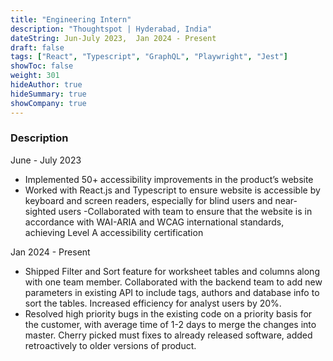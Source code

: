 ```yaml
---
title: "Engineering Intern"
description: "Thoughtspot | Hyderabad, India"
dateString: Jun-July 2023,  Jan 2024 - Present
draft: false
tags: ["React", "Typescript", "GraphQL", "Playwright", "Jest"]
showToc: false
weight: 301
hideAuthor: true
hideSummary: true
showCompany: true
--- 
```


### Description

June - July 2023

- Implemented 50+ accessibility improvements in the product’s website
- Worked with React.js and Typescript to ensure website is accessible by keyboard and screen readers, especially for blind users and near-sighted users
-Collaborated with team to ensure that the website is in accordance with WAI-ARIA and WCAG international standards, achieving Level A accessibility certification

Jan 2024 - Present

- Shipped Filter and Sort feature for worksheet tables and columns along with one team member. Collaborated with the backend team to add new parameters in existing API to include tags, authors and database info to sort the tables.  Increased efficiency for analyst users by 20%.
- Resolved high priority bugs in the existing code on a priority basis for the customer, with average time of 1-2 days to merge the changes into master. Cherry picked must fixes to already released software, added retroactively to older versions of product.